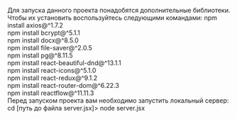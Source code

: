 Для запуска данного проекта понадобятся дополнительные библиотеки. Чтобы их установить воспользуйтесь следующими командами:
npm install axios@^1.7.2  
npm install bcrypt@^5.1.1  
npm install docx@^8.5.0  
npm install file-saver@^2.0.5  
npm install pg@^8.11.5  
npm install react-beautiful-dnd@^13.1.1  
npm install react-icons@^5.1.0  
npm install react-redux@^9.1.2  
npm install react-router-dom@^6.22.3  
npm install reactflow@^11.11.3  
Перед запуском проекта вам необходимо запустить локальный сервер:  
cd [путь до файла server.jsx]> node server.jsx  

